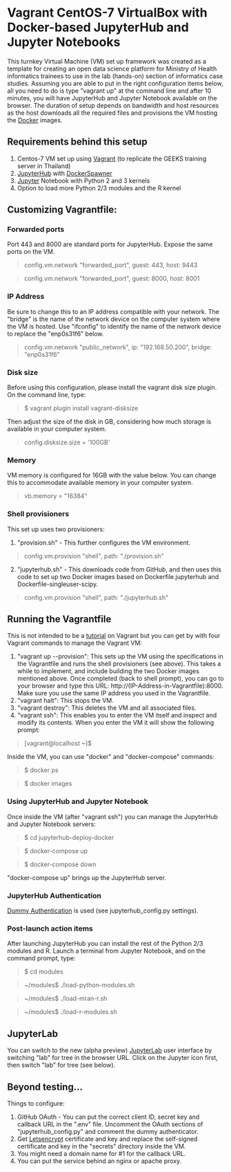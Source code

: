 # Vagrant CentOS-7 VirtualBox with Docker-based JupyterHub and Jupyter Notebooks

This turnkey Virtual Machine (VM) set up framework was created as a template for creating an open data science platform for Ministry of Health informatics trainees to use in the lab (hands-on) section of informatics case studies. Assuming you are able to put in the right configuration items below, all you need to do is type "vagrant up" at the command line and after 10 minutes, you will have JupyterHub and Jupyter Notebook available on the browser. The duration of setup depends on bandwidth and host resources as the host downloads all the required files and provisions the VM hosting the [Docker](https://www.docker.com/) images.

## Requirements behind this setup
1. Centos-7 VM set up using [Vagrant](https://www.vagrantup.com/) (to replicate the GEEKS training server in Thailand)
2. [JupyterHub](https://github.com/jupyterhub/jupyterhub) with [DockerSpawner](https://github.com/jupyterhub/dockerspawner)
3. [Jupyter](http://jupyter.org/) Notebook with Python 2 and 3 kernels
4. Option to load more Python 2/3 modules and the R kernel

## Customizing Vagrantfile:

### Forwarded ports
Port 443 and 8000 are standard ports for JupyterHub. Expose the same ports on the VM.
> config.vm.network "forwarded_port", guest: 443, host: 9443

> config.vm.network "forwarded_port", guest: 8000, host: 8001

### IP Address
Be sure to change this to an IP address compatible with your network. The "bridge" is the name of the network device on the computer system where the VM is hosted. Use "ifconfig" to identify the name of the network device to replace the "enp0s31f6" below.
> config.vm.network "public_network", ip: "192.168.50.200", bridge: "enp0s31f6"

### Disk size
Before using this configuration, please install the vagrant disk size plugin. On the command line, type:
> $ vagrant plugin install vagrant-disksize

Then adjust the size of the disk in GB, considering how much storage is available in your computer system.
> config.disksize.size = '100GB'

### Memory
VM memory is configured for 16GB with the value below. You can change this to accommodate available memory in your computer system.
> vb.memory = "16384"

### Shell provisioners
This set up uses two provisioners:
1. "provision.sh" - This further configures the VM environment.
> config.vm.provision "shell", path: "./provision.sh"

2. "jupyterhub.sh" - This downloads code from GitHub, and then uses this code to set up two Docker images based on Dockerfile.jupyterhub and Dockerfile-singleuser-scipy.
> config.vm.provision "shell", path: "./jupyterhub.sh"

## Running the Vagrantfile
This is not intended to be a [tutorial](https://www.vagrantup.com/intro/getting-started/index.html) on Vagrant but you can get by with four Vagrant commands to manage the Vagrant VM:

1. "vagrant up --provision": This sets up the VM using the specifications in the Vagrantfile and runs the shell provisioners (see above). This takes a while to implement, and include building the two Docker images mentioned above. Once completed (back to shell prompt), you can go to your browser and type this URL: http://(IP-Address-in-Vagrantfile):8000. Make sure you use the same IP address you used in the Vagrantfile.
2. "vagrant halt": This stops the VM.
3. "vagrant destroy": This deletes the VM and all associated files.
4. "vagrant ssh": This enables you to enter the VM itself and inspect and modify its contents. When you enter the VM it will show the following prompt:
> [vagrant@localhost ~]$

 Inside the VM, you can use "docker" and "docker-compose" commands:

 > $ docker ps

 > $ docker images

### Using JupyterHub and Jupyter Notebook

Once inside the VM (after "vagrant ssh") you can manage the JupyterHub and Jupyter Notebook servers:

> $ cd jupyterhub-deploy-docker

> $ docker-compose up

> $ docker-compose down

"docker-compose up" brings up the JupyterHub server.

### JupyterHub Authentication

[Dummy Authentication](https://github.com/yuvipanda/jupyterhub-dummy-authenticator) is used (see jupyterhub_config.py settings). 

### Post-launch action items
After launching JupyterHub you can install the rest of the Python 2/3 modules and R. Launch a terminal from Jupyter Notebook, and on the command prompt, type:

> $ cd modules

> ~/modules$ ./load-python-modules.sh

> ~/modules$ ./load-mran-r.sh

> ~/modules$ ./load-r-modules.sh

## JupyterLab
You can switch to the new (alpha preview) [JupyterLab](https://github.com/jupyterlab/jupyterlab) user interface by switching "lab" for tree in the browser URL. Click on the Jupyter icon first, then switch "lab" for tree (see below).


## Beyond testing...
Things to configure:
1. GitHub OAuth - You can put the correct client ID, secret key and callback URL in the ".env" file. Uncomment the OAuth sections of "jupyterhub_config.py" and comment the dummy authenticator.
2. Get [Letsencrypt](https://letsencrypt.org/) certificate and key and replace the self-signed certificate and key in the "secrets" directory inside the VM.
3. You might need a domain name for #1 for the callback URL.
4. You can put the service behind an nginx or apache proxy.
